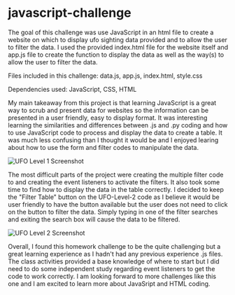 # javascript-challenge

The goal of this challenge was use JavaScript in an html file to create a website on which to display ufo sighting data provided and to allow the user to filter the data. I used the provided index.html file for the website itself and app.js file to create the function to display the data as well as the way(s) to allow the user to filter the data.

Files included in this challenge: data.js, app.js, index.html, style.css

Dependencies used: JavaScript, CSS, HTML

My main takeaway from this project is that learning JavaScript is a great way to scrub and present data for websites so the information can be presented in a user friendly, easy to display format. It was interesting learning the similarities and differences between .js and .py coding and how to use JavaScript code to process and display the data to create a table. It was much less confusing than I thought it would be and I enjoyed learing about how to use the form and filter codes to manipulate the data.

![UFO Level 1 Screenshot](https://user-images.githubusercontent.com/69220393/124395826-961abc00-dcc3-11eb-803b-1dafa7b21a64.png)

The most difficult parts of the project were creating the multiple filter code to and creating the event listeners to activate the filters. It also took some time to find how to display the data in the table correctly. I decided to keep the "Filter Table" button on the UFO-Level-2 code as I believe it would be user friendly to have the button available but the user does not need to click on the button to filter the data. Simply typing in one of the filter searches and exiting the search box will cause the data to be filtered.

![UFO Level 2 Screenshot](https://user-images.githubusercontent.com/69220393/124395836-9fa42400-dcc3-11eb-83ec-1ad85dcfde49.png)

Overall, I found this homework challenge to be the quite challenging but a great learning experience as I hadn't had any previous experience .js files. The class activities provided a base knowledge of where to start but I did need to do some independent study regarding event listeners to get the code to work correctly. I am looking forward to more challenges like this one and I am excited to learn more about JavaSript and HTML coding.
